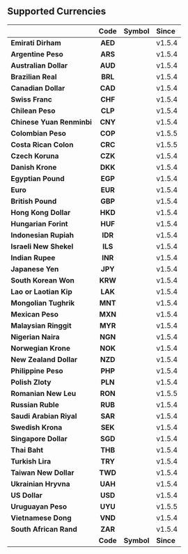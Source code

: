 ## Supported Currencies
|                                   | Code      | Symbol     | Since          |
|:----------------------------------|:---------:|:-----------|:---------------|
| **Emirati Dirham**                | **AED**   |            | v1.5.4         |
| **Argentine Peso**                | **ARS**   |            | v1.5.4         |
| **Australian Dollar**             | **AUD**   |            | v1.5.4         |
| **Brazilian Real**                | **BRL**   |            | v1.5.4         |
| **Canadian Dollar**               | **CAD**   |            | v1.5.4         |
| **Swiss Franc**                   | **CHF**   |            | v1.5.4         |
| **Chilean Peso**                  | **CLP**   |            | v1.5.4         |
| **Chinese Yuan Renminbi**         | **CNY**   |            | v1.5.4         |
| **Colombian Peso**                | **COP**   |            | v1.5.5         |
| **Costa Rican Colon**             | **CRC**   |            | v1.5.5         |
| **Czech Koruna**                  | **CZK**   |            | v1.5.4         |
| **Danish Krone**                  | **DKK**   |            | v1.5.4         |
| **Egyptian Pound**                | **EGP**   |            | v1.5.4         |
| **Euro**                          | **EUR**   |            | v1.5.4         |
| **British Pound**                 | **GBP**   |            | v1.5.4         |
| **Hong Kong Dollar**              | **HKD**   |            | v1.5.4         |
| **Hungarian Forint**              | **HUF**   |            | v1.5.4         |
| **Indonesian Rupiah**             | **IDR**   |            | v1.5.4         |
| **Israeli New Shekel**            | **ILS**   |            | v1.5.4         |
| **Indian Rupee**                  | **INR**   |            | v1.5.4         |
| **Japanese Yen**                  | **JPY**   |            | v1.5.4         |
| **South Korean Won**              | **KRW**   |            | v1.5.4         |
| **Lao or Laotian Kip**            | **LAK**   |            | v1.5.4         |
| **Mongolian Tughrik**             | **MNT**   |            | v1.5.4         |
| **Mexican Peso**                  | **MXN**   |            | v1.5.4         |
| **Malaysian Ringgit**             | **MYR**   |            | v1.5.4         |
| **Nigerian Naira**                | **NGN**   |            | v1.5.4         |
| **Norwegian Krone**               | **NOK**   |            | v1.5.4         |
| **New Zealand Dollar**            | **NZD**   |            | v1.5.4         |
| **Philippine Peso**               | **PHP**   |            | v1.5.4         |
| **Polish Zloty**                  | **PLN**   |            | v1.5.4         |
| **Romanian New Leu**              | **RON**   |            | v1.5.5         |
| **Russian Ruble**                 | **RUB**   |            | v1.5.4         |
| **Saudi Arabian Riyal**           | **SAR**   |            | v1.5.4         |
| **Swedish Krona**                 | **SEK**   |            | v1.5.4         |
| **Singapore Dollar**              | **SGD**   |            | v1.5.4         |
| **Thai Baht**                     | **THB**   |            | v1.5.4         |
| **Turkish Lira**                  | **TRY**   |            | v1.5.4         |
| **Taiwan New Dollar**             | **TWD**   |            | v1.5.4         |
| **Ukrainian Hryvna**              | **UAH**   |            | v1.5.4         |
| **US Dollar**                     | **USD**   |            | v1.5.4         |
| **Uruguayan Peso**                | **UYU**   |            | v1.5.5         |
| **Vietnamese Dong**               | **VND**   |            | v1.5.4         |
| **South African Rand**            | **ZAR**   |            | v1.5.4         |
|                                   | **Code**  | **Symbol** | **Since**      |
